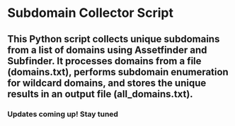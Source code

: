# Subdomain Collector Script

## This Python script collects unique subdomains from a list of domains using Assetfinder and Subfinder. It processes domains from a file (domains.txt), performs subdomain enumeration for wildcard domains, and stores the unique results in an output file (all_domains.txt).

### Updates coming up! Stay tuned